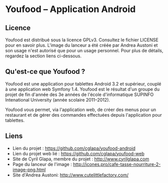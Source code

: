 Youfood – Application Android
=============================

Licence
-------

Youfood est distribué sous la licence GPLv3. Consultez le fichier LICENSE pour en savoir plus.
L'image du lanceur a été créée par Andrea Austoni et son usage n'est autorisé que pour un usage personnel. Pour plus de détails, regardez la section liens ci-dessous.

Qu'est-ce que Youfood ?
-----------------------

Youfood est une application pour tablettes Android 3.2 et supérieur, couplé à une application web Symfony 1.4.
Youfood est le résultat d'un groupe du projet de fin d'année des 3e années de l'école d'informatique SUPINFO Intenational University (année scolaire 2011–2012).

Youfood vous permet, via l'application web, de créer des menus pour un restaurant et de gérer des commandes effectuées depuis l'application pour tablettes.

Liens
-----

* Lien du projet : https://github.com/cglapa/youfood-android
* Lien du projet web lié : https://github.com/cglapa/youfood-web
* Site de Cyril Glapa, membre du projet : http://www.cyrilglapa.com
* Page du lanceur de l'image : http://icones.pro/cafe-tasse-nourriture-2-image-png.html
* Site d'Andrea Austoni: http://www.cutelittlefactory.com/